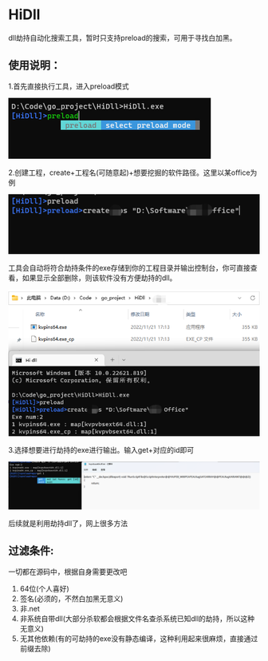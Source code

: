 # **HiDll**

dll劫持自动化搜索工具，暂时只支持preload的搜索，可用于寻找白加黑。

## 使用说明：

1.首先直接执行工具，进入preload模式

![image-20221121171023423](.\img\image-20221121171023423.png)



2.创建工程，create+工程名(可随意起)+想要挖掘的软件路径。这里以某office为例

![image-20221121171351869](.\img\image-20221121171351869.png)

工具会自动将符合劫持条件的exe存储到你的工程目录并输出控制台，你可直接查看，如果显示全部删除，则该软件没有方便劫持的dll。

![image-20221121171936824](.\img\image-20221121171936824.png)

3.选择想要进行劫持的exe进行输出。输入get+对应的id即可

![image-20221121172033939](.\img\image-20221121172033939.png)

后续就是利用劫持dll了，网上很多方法

## 过滤条件:

一切都在源码中，根据自身需要更改吧

1. 64位(个人喜好)
2. 签名(必须的，不然白加黑无意义)
3. 非.net
4. 非系统自带dll(大部分杀软都会根据文件名查杀系统已知dll的劫持，所以这种无意义)
5. 无其他依赖(有的可劫持的exe没有静态编译，这种利用起来很麻烦，直接通过前缀去除)
